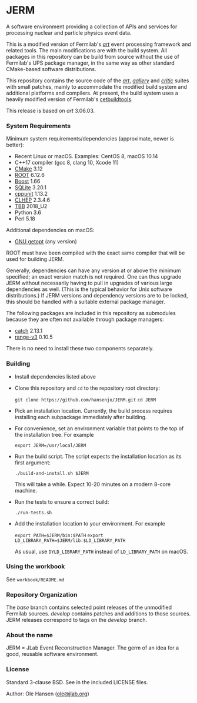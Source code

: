 # JERM

A software environment providing a collection of APIs and services for processing nuclear and particle physics event data.

This is a modified version of Fermilab's
[*art*](https://art.fnal.gov/) event processing framework and related
tools.  The main modifications are with the build system.  All
packages in this repository can be build from source without the use
of Fermilab's UPS package manager, in the same way as other standard
CMake-based software distributions.

This repository contains the source code of the
[*art*](https://cdcvs.fnal.gov/redmine/projects/art/wiki/Series_306/),
[*gallery*](https://cdcvs.fnal.gov/redmine/projects/gallery/wiki/Series_115/)
and [*critic*](https://cdcvs.fnal.gov/redmine/projects/critic/wiki/)
suites with small patches, mainly to accommodate the modified build
system and additional platforms and compilers. At present, the build
system uses a heavily modified version of Fermilab's
[cetbuildtools](https://cdcvs.fnal.gov/redmine/projects/cetbuildtools/wiki/).

This release is based on *art* 3.06.03.

### System Requirements

Minimum system requirements/dependencies (approximate, newer is better):

* Recent Linux or macOS. Examples: CentOS 8, macOS 10.14
* C++17 compiler (gcc 8, clang 10, Xcode 11)
* [CMake](https://cmake.org/) 3.12
* [ROOT](https://root.cern/) 6.12.6
* [Boost](https://www.boost.org/) 1.66
* [SQLite](https://www.sqlite.org/) 3.20.1
* [cppunit](https://www.freedesktop.org/wiki/Software/cppunit/) 1.13.2
* [CLHEP](https://proj-clhep.web.cern.ch/proj-clhep/) 2.3.4.6
* [TBB](https://www.threadingbuildingblocks.org/) 2018_U2
* Python 3.6
* Perl 5.18

Additional dependencies on macOS:

* [GNU getopt](https://github.com/karelzak/util-linux/) (any version)

ROOT must have been compiled with the exact same compiler that will be used for building JERM.

Generally, dependencies can have any version at or above the minimum specified;  an exact version match is not required. One can thus upgrade JERM without necessarily having to pull in upgrades of various large dependencies as well. (This is the typical behavior for Unix software distributions.) If JERM versions and dependency versions are to be locked, this should be handled with a suitable external package manager.

The following packages are included in this repository as submodules because they are often not available through package managers:

* [catch](https://github.com/catchorg/Catch2/) 2.13.1
* [range-v3](https://github.com/ericniebler/range-v3/) 0.10.5

There is no need to install these two components separately.

### Building

* Install dependencies listed above
* Clone this repository and `cd` to the repository root directory:

    `git clone https://github.com/hansenjo/JERM.git`
    `cd JERM`

* Pick an installation location. Currently, the build process requires installing each subpackage immediately after building.
* For convenience, set an environment variable that points to the top of the installation tree. For example

   `export JERM=/usr/local/JERM`

* Run the build script. The script expects the installation location as its first argument:

   `./build-and-install.sh $JERM`

   This will take a while. Expect 10-20 minutes on a modern 8-core machine.
* Run the tests to ensure a correct build:

   `./run-tests.sh`

* Add the installation location to your environment. For example

   `export PATH=$JERM/bin:$PATH`
   `export LD_LIBRARY_PATH=$JERM/lib:$LD_LIBRARY_PATH`

   As usual, use `DYLD_LIBRARY_PATH` instead of `LD_LIBRARY_PATH` on macOS.

### Using the workbook

See `workbook/README.md`
 
### Repository Organization

The _base_ branch contains selected point releases of the unmodified Fermilab sources. _develop_ contains patches and additions to those sources. JERM releases correspond to tags on the _develop_ branch.

### About the name

JERM = JLab Event Reconstruction Manager. The germ of an idea for a good, reusable software environment.

### License

Standard 3-clause BSD. See in the included LICENSE files.

Author:  Ole Hansen (ole@jlab.org)
